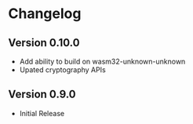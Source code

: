 # Changelog

## Version 0.10.0

- Add ability to build on wasm32-unknown-unknown
- Upated cryptography APIs

## Version 0.9.0

- Initial Release
